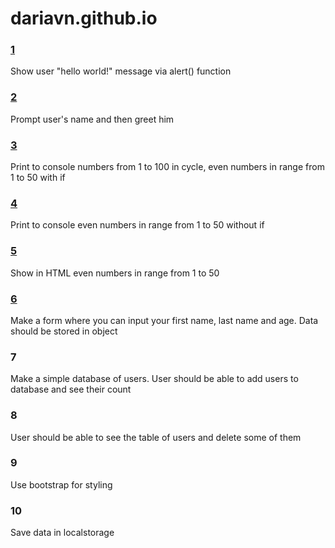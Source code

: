 # dariavn.github.io

### [1](https://dariavn.github.io/1/)
Show user "hello world!" message via alert() function

### [2](https://dariavn.github.io/2/)
Prompt user's name and then greet him

### [3](https://dariavn.github.io/3/)
Print to console numbers from 1 to 100 in cycle, even numbers in range from 1 to 50 with if

### [4](https://dariavn.github.io/4/)
Print to console even numbers in range from 1 to 50 without if

### [5](https://dariavn.github.io/5/)
Show in HTML even numbers in range from 1 to 50

### [6](https://dariavn.github.io/6/)
Make a form where you can input your first name, last name and age. Data should be stored in object

### 7
Make a simple database of users. User should be able to add users to database and see their count

### 8
User should be able to see the table of users and delete some of them

### 9
Use bootstrap for styling

### 10
Save data in localstorage
